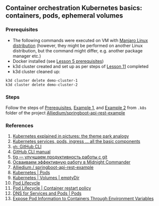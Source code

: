 ## Container orchestration Kubernetes basics: containers, pods, ephemeral volumes ##

### Prerequisites ###

- The following commands were executed on VM with [Manjaro Linux distribution](https://manjaro.org/download/) (however, they might be performed on another Linux distribution, but the command might differ, e.g. another package manager etc.)
- Docker installed (see [Lesson 5 prerequisites](../05_docker_basic_commands_postgres_23-aug-2022/README.md))
- k3d cluster created and set up as per steps of [Lesson 11](../11_k8s_dev_tools_kubectl_krew_vscode_15-sep-2022/README.md) completed
- k3d cluster cleaned up:
```
k3d cluster delete demo-cluster-1
k3d cluster delete demo-cluster-2
```

### Steps ###

Follow the steps of 
[Prerequisites](https://github.com/Alliedium/springboot-api-rest-example/tree/master/.k8s#1-prerequisites), 
[Example 1](https://github.com/Alliedium/springboot-api-rest-example/blob/master/.k8s/01-single-pod-with-ephemeral-volume), 
and 
[Example 2](https://github.com/Alliedium/springboot-api-rest-example/blob/master/.k8s/02-pods-with-ephemeral-volume) 
from ```.k8s``` folder of the project 
[Alliedium/springboot-api-rest-example](https://github.com/Alliedium/springboot-api-rest-example/) 

### References ###

1. [Kubernetes explained in pictures: the theme park analogy](https://danlebrero.com/2018/07/09/kubernetes-explained-in-pictures-the-theme-park-analogy/)
2. [Kubernetes services, pods, ingress ... all the basic components](https://www.padok.fr/en/blog/kubernetes-essentials-components-pods-services)
3. [`gh`: GitHub CLI](https://github.com/cli/cli#readme)
4. [GitHub CLI manual](https://cli.github.com/manual/)
5. [tig — улучшаем продуктивность работы с git](https://habr.com/ru/post/337644/)
6. [Осваиваем эффективную работу в Midnight Commander](https://interface31.ru/tech_it/2020/10/osvaivaem-effektivnuyu-rabotu-v-midnight-commander.html)
7. [Alliedium / springboot-api-rest-example](https://github.com/Alliedium/springboot-api-rest-example/tree/master/.k8s#prerequisites)
8. [Kubernetes | Pods](https://kubernetes.io/docs/concepts/workloads/pods/)
9. [Kubernetes | Volumes | emptyDir](https://kubernetes.io/docs/concepts/storage/volumes/#emptydir)
10. [Pod Lifecycle](https://kubernetes.io/docs/concepts/workloads/pods/pod-lifecycle/)
11. [Pod Lifecycle | Container restart policy](https://kubernetes.io/docs/concepts/workloads/pods/pod-lifecycle/#restart-policy)
12. [DNS for Services and Pods | Pods](https://kubernetes.io/docs/concepts/services-networking/dns-pod-service/#pods)
13. [Expose Pod Information to Containers Through Environment Variables](https://kubernetes.io/docs/tasks/inject-data-application/environment-variable-expose-pod-information/)